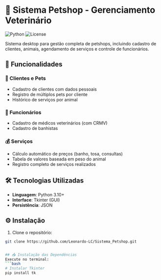 # 🐾 Sistema Petshop - Gerenciamento Veterinário

![Python](https://img.shields.io/badge/Python-3.10%2B-blue)
![License](https://img.shields.io/badge/License-MIT-green)

Sistema desktop para gestão completa de petshops, incluindo cadastro de clientes, animais, agendamento de serviços e controle de funcionários.

## 📌 Funcionalidades

### 🧑 Clientes e Pets
- Cadastro de clientes com dados pessoais
- Registro de múltiplos pets por cliente
- Histórico de serviços por animal

### 💼 Funcionários
- Cadastro de médicos veterinários (com CRMV)
- Cadastro de banhistas

### 💰 Serviços
- Cálculo automático de preços (banho, tosa, consultas)
- Tabela de valores baseada em peso do animal
- Registro completo de serviços realizados

## 🛠️ Tecnologias Utilizadas
- **Linguagem**: Python 3.10+
- **Interface**: Tkinter (GUI)
- **Persistência**: JSON


## ⚙️ Instalação

1. Clone o repositório:
```bash
git clone https://github.com/Leonardo-LC/Sistema_Petshop.git


## 📥 Instalação das Dependências
Execute no terminal:
```bash
# Instalar Tkinter 
pip install tk


